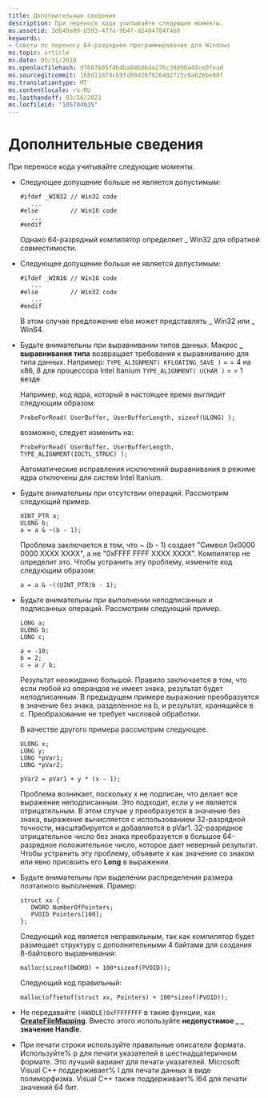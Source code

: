 ```yaml
---
title: Дополнительные сведения
description: При переносе кода учитывайте следующие моменты.
ms.assetid: 2d649a09-b593-477a-9b4f-d2404784f4b0
keywords:
- Советы по переносу 64-разрядное программирование для Windows
ms.topic: article
ms.date: 05/31/2018
ms.openlocfilehash: d7607685f4b4ba04b86da276c38090a48ce0fead
ms.sourcegitcommit: 168d11879cb9fd89d26f826482725c0a626be00f
ms.translationtype: MT
ms.contentlocale: ru-RU
ms.lasthandoff: 03/16/2021
ms.locfileid: "105704035"
---
```

# <a name="additional-considerations"></a>Дополнительные сведения

При переносе кода учитывайте следующие моменты.

- Следующее допущение больше не является допустимым:

   ```syntax
   #ifdef _WIN32 // Win32 code
      ...
   #else         // Win16 code
      ...
   #endif
   ```

   Однако 64-разрядный компилятор определяет \_ Win32 для обратной совместимости.

- Следующее допущение больше не является допустимым:

   ```syntax
   #ifdef _WIN16 // Win16 code
      ...
   #else         // Win32 code
      ...
   #endif
   ```

   В этом случае предложение else может представлять \_ Win32 или \_ Win64.

- Будьте внимательны при выравнивании типов данных. Макрос **\_ выравнивания типа** возвращает требования к выравниванию для типа данных. Например: `TYPE_ALIGNMENT( KFLOATING_SAVE )` = = 4 на x86, 8 для процессора Intel Itanium `TYPE_ALIGNMENT( UCHAR )` = = 1 везде

    Например, код ядра, который в настоящее время выглядит следующим образом:

    ```syntax
    ProbeForRead( UserBuffer, UserBufferLength, sizeof(ULONG) );
    ```

    возможно, следует изменить на:

    ```syntax
    ProbeForRead( UserBuffer, UserBufferLength, TYPE_ALIGNMENT(IOCTL_STRUC) );
    ```

    Автоматические исправления исключений выравнивания в режиме ядра отключены для систем Intel Itanium.

- Будьте внимательны при отсутствии операций. Рассмотрим следующий пример.

    ```syntax
    UINT_PTR a; 
    ULONG b;
    a = a & ~(b - 1);
    ```

    Проблема заключается в том, что ~ (b – 1) создает "Символ 0x0000 0000 XXXX XXXX", а не "0xFFFF FFFF XXXX XXXX". Компилятор не определит это. Чтобы устранить эту проблему, измените код следующим образом:

    ```syntax
    a = a & ~((UINT_PTR)b - 1);
    ```

- Будьте внимательны при выполнении неподписанных и подписанных операций. Рассмотрим следующий пример.

    ```syntax
    LONG a;
    ULONG b;
    LONG c;

    a = -10;
    b = 2;
    c = a / b;
    ```

    Результат неожиданно большой. Правило заключается в том, что если любой из операндов не имеет знака, результат будет неподписанным. В предыдущем примере выражение преобразуется в значение без знака, разделенное на b, и результат, хранящийся в c. Преобразование не требует числовой обработки.

    В качестве другого примера рассмотрим следующее.

    ```syntax
    ULONG x;
    LONG y;
    LONG *pVar1;
    LONG *pVar2;

    pVar2 = pVar1 + y * (x - 1);
    ```

    Проблема возникает, поскольку x не подписан, что делает все выражение неподписанным. Это подходит, если y не является отрицательным. В этом случае y преобразуется в значение без знака, выражение вычисляется с использованием 32-разрядной точности, масштабируется и добавляется в pVar1. 32-разрядное отрицательное число без знака преобразуется в большое 64-разрядное положительное число, которое дает неверный результат. Чтобы устранить эту проблему, объявите x как значение со знаком или явно присвоить его **Long** в выражении.

- Будьте внимательны при выделении распределения размера поэтапного выполнения. Пример:

    ```syntax
    struct xx {
       DWORD NumberOfPointers;
       PVOID Pointers[100];
    };
    ```

    Следующий код является неправильным, так как компилятор будет размещает структуру с дополнительными 4 байтами для создания 8-байтового выравнивания:

    ```syntax
    malloc(sizeof(DWORD) + 100*sizeof(PVOID));
    ```

    Следующий код правильный:

    ```syntax
    malloc(offsetof(struct xx, Pointers) + 100*sizeof(PVOID));
    ```

- Не передавайте `(HANDLE)0xFFFFFFFF` в такие функции, как [**CreateFileMapping**](/windows/desktop/api/winbase/nf-winbase-createfilemappinga). Вместо этого используйте **недопустимое \_ \_ значение Handle**.
- При печати строки используйте правильные описатели формата. Используйте% p для печати указателей в шестнадцатеричном формате. Это лучший вариант для печати указателей. Microsoft Visual C++ поддерживает% I для печати данных в виде полиморфизма. Visual C++ также поддерживает% I64 для печати значений 64 бит.

 

 